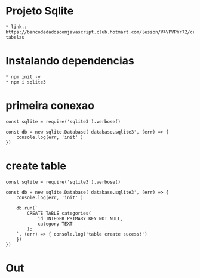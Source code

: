 # Projeto Sqlite
    * link.: https://bancodedadoscomjavascript.club.hotmart.com/lesson/V4VPVPYr72/criando-tabelas
# Instalando dependencias
    * npm init -y
    * npm i sqlite3
# primeira conexao
    const sqlite = require('sqlite3').verbose()

    const db = new sqlite.Database('database.sqlite3', (err) => {
        console.log(err, 'init' )
    })
# create table
    const sqlite = require('sqlite3').verbose()

    const db = new sqlite.Database('database.sqlite3', (err) => {
        console.log(err, 'init' )

        db.run(`
            CREATE TABLE categories(
                id INTEGER PRIMARY KEY NOT NULL,
                category TEXT
            );
        `, (err) => { console.log('table create sucess!')
        })
    })
# Out